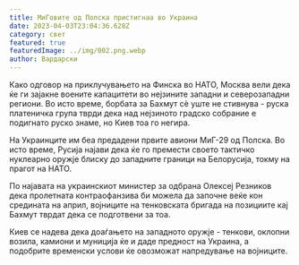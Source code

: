 ```yaml
---
title: МиГовите од Полска пристигнаа во Украина
date: 2023-04-03T23:04:36.628Z
category: свет
featured: true
featuredImage: ../img/002.png.webp
author: Вардарски
---
```


Како одговор на приклучувањето на Финска во НАТО, Москва вели дека ќе ги зајакне воените капацитети во нејзините западни и северозападни региони. Во исто време, борбата за Бахмут сè уште не стивнува - руска платеничка група тврди дека над нејзиното градско собрание е подигнато руско знаме, но Киев тоа го негира.

На Украинците им беа предадени првите авиони МиГ-29 од Полска. Во исто време, Русија најави дека ќе го премести своето тактичко нуклеарно оружје блиску до западните граници на Белорусија, токму на прагот на НАТО.

По најавата на украинскиот министер за одбрана Олексеј Резников дека пролетната контраофанзива би можела да започне веќе кон средината на април, војниците на тенковската бригада на позициите кај Бахмут тврдат дека се подготвени за тоа.

Киев се надева дека доаѓањето на западното оружје - тенкови, оклопни возила, камиони и муниција ќе и даде предност на Украина, а подобрите временски услови ќе овозможат напредување на војниците.
